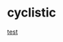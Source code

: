 # cyclistic
[test](https://public.tableau.com/views/cyclistictableau_16817430383780/Dashboard1?:language=en-US&:display_count=n&:origin=viz_share_link)

